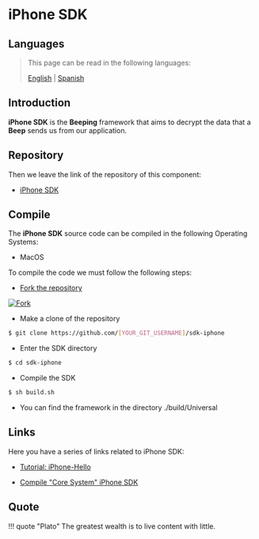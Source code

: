 # iPhone SDK

## Languages

> This page can be read in the following languages:
>  
> [English](https://docs.beeping.io/components/sdk-iphone/) | [Spanish](https://docs-es.beeping.io/components/sdk-iphone/)

## Introduction

**iPhone SDK** is the **Beeping** framework that aims to decrypt the data that a **Beep** sends us from our application.

## Repository

Then we leave the link of the repository of this component:

* [iPhone SDK](https://github.com/beeping-io/sdk-iphone)

## Compile

The **iPhone SDK** source code can be compiled in the following Operating Systems:

- MacOS

To compile the code we must follow the following steps:

- [Fork the repository](https://github.com/beeping-io/sdk-iphone)

[![Fork](/assets/images/shoots/iphonesdk-fork.jpg)](/assets/images/shoots/iphonesdk-fork.jpg)

-  Make a clone of the repository

``` bash
$ git clone https://github.com/[YOUR_GIT_USERNAME]/sdk-iphone
```

- Enter the SDK directory

``` bash
$ cd sdk-iphone
```

- Compile the SDK

``` bash
$ sh build.sh
```

- You can find the framework in the directory ./build/Universal

## Links

Here you have a series of links related to iPhone SDK:

- [Tutorial: iPhone-Hello](/tutorials/iphone-hello/)

- [Compile "Core System" iPhone SDK](/components/core/)

## Quote

!!! quote "Plato"
    The greatest wealth is to live content with little.
